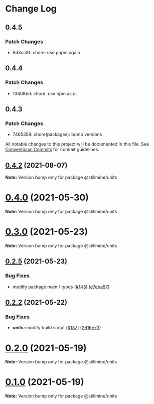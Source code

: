 # Change Log

## 0.4.5

### Patch Changes

- 8d3cc8f: chore: use pnpm again

## 0.4.4

### Patch Changes

- 13408bd: chore: use npm as cli

## 0.4.3

### Patch Changes

- 7465359: chore(packages): bump versions

All notable changes to this project will be documented in this file.
See [Conventional Commits](https://conventionalcommits.org) for commit guidelines.

## [0.4.2](https://github.com/stillmine/packages/compare/v0.4.1...v0.4.2) (2021-08-07)

**Note:** Version bump only for package @stillmine/units

# [0.4.0](https://github.com/stillmine/packages/compare/v0.3.1...v0.4.0) (2021-05-30)

**Note:** Version bump only for package @stillmine/units

# [0.3.0](https://github.com/stillmine/packages/compare/v0.2.6...v0.3.0) (2021-05-23)

**Note:** Version bump only for package @stillmine/units

## [0.2.5](https://github.com/stillmine/packages/compare/v0.2.4...v0.2.5) (2021-05-23)

### Bug Fixes

- modify package main / types ([#143](https://github.com/stillmine/packages/issues/143)) ([e7eba57](https://github.com/stillmine/packages/commit/e7eba5714d812425611a15b8f364d57c203ce5d8))

## [0.2.2](https://github.com/stillmine/packages/compare/v0.2.1...v0.2.2) (2021-05-22)

### Bug Fixes

- **units:** modify build script ([#137](https://github.com/stillmine/packages/issues/137)) ([2616e73](https://github.com/stillmine/packages/commit/2616e73675ea073c2e1641c41936a7a2083cb133))

# [0.2.0](https://github.com/stillmine/packages/compare/v0.1.0...v0.2.0) (2021-05-19)

**Note:** Version bump only for package @stillmine/units

# [0.1.0](https://github.com/stillmine/packages/compare/v0.0.2...v0.1.0) (2021-05-19)

**Note:** Version bump only for package @stillmine/units
